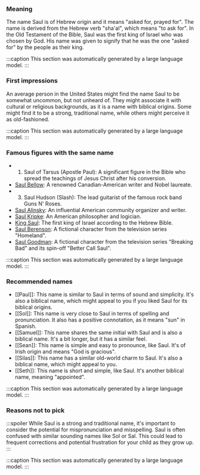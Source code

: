 ### Meaning
The name Saul is of Hebrew origin and it means "asked for, prayed for". The name is derived from the Hebrew verb "sha'al", which means "to ask for". In the Old Testament of the Bible, Saul was the first king of Israel who was chosen by God. His name was given to signify that he was the one "asked for" by the people as their king.

:::caption
This section was automatically generated by a large language model.
:::

### First impressions
An average person in the United States might find the name Saul to be somewhat uncommon, but not unheard of. They might associate it with cultural or religious backgrounds, as it is a name with biblical origins. Some might find it to be a strong, traditional name, while others might perceive it as old-fashioned.

:::caption
This section was automatically generated by a large language model.
:::

### Famous figures with the same name
- 1. Saul of Tarsus (Apostle Paul): A significant figure in the Bible who spread the teachings of Jesus Christ after his conversion.
- [Saul Bellow](https://en.wikipedia.org/wiki/Saul_Bellow): A renowned Canadian-American writer and Nobel laureate.
- 3. Saul Hudson (Slash): The lead guitarist of the famous rock band Guns N' Roses.
- [Saul Alinsky](https://en.wikipedia.org/wiki/Saul_Alinsky): An influential American community organizer and writer.
- [Saul Kripke](https://en.wikipedia.org/wiki/Saul_Kripke): An American philosopher and logician.
- [King Saul](https://en.wikipedia.org/wiki/King_Saul): The first king of Israel according to the Hebrew Bible.
- [Saul Berenson](https://en.wikipedia.org/wiki/Saul_Berenson): A fictional character from the television series "Homeland".
- [Saul Goodman](https://en.wikipedia.org/wiki/Saul_Goodman): A fictional character from the television series "Breaking Bad" and its spin-off "Better Call Saul".

:::caption
This section was automatically generated by a large language model.
:::

### Recommended names
- [[Paul]]: This name is similar to Saul in terms of sound and simplicity. It's also a biblical name, which might appeal to you if you liked Saul for its biblical origins.
- [[Sol]]: This name is very close to Saul in terms of spelling and pronunciation. It also has a positive connotation, as it means "sun" in Spanish.
- [[Samuel]]: This name shares the same initial with Saul and is also a biblical name. It's a bit longer, but it has a similar feel.
- [[Sean]]: This name is simple and easy to pronounce, like Saul. It's of Irish origin and means "God is gracious".
- [[Silas]]: This name has a similar old-world charm to Saul. It's also a biblical name, which might appeal to you.
- [[Seth]]: This name is short and simple, like Saul. It's another biblical name, meaning "appointed".

:::caption
This section was automatically generated by a large language model.
:::

### Reasons not to pick
:::spoiler
While Saul is a strong and traditional name, it's important to consider the potential for mispronunciation and misspelling. Saul is often confused with similar sounding names like Sol or Sal. This could lead to frequent corrections and potential frustration for your child as they grow up.
:::

:::caption
This section was automatically generated by a large language model.
:::